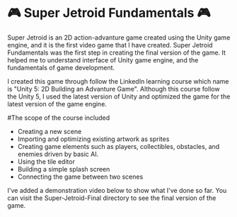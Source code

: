 #  :video_game: Super Jetroid Fundamentals :video_game:

Super Jetroid is an 2D action-advanture game created using the Unity game engine, and it is the first video game that I have created. Super Jetroid Fundamentals was the first step in creating the final version of the game. It helped me to understand interface of Unity game engine, and the fundamentals of game development.

I created this game through follow the LinkedIn learning course which name is "Unity 5: 2D Building an Advanture Game". Although this course follow the Unity 5, I used the latest version of Unity and optimized the game for the latest version of the game engine. 

#The scope of the course included
 <ul>
  <li>Creating a new scene</li>
  <li>Importing and optimizing existing artwork as sprites</li>
  <li>Creating game elements such as players, collectibles, obstacles, and enemies driven by basic AI. </li>
  <li>Using the tile editor</li>
  <li>Building a simple splash screen</li>
  <li>Connecting the game between two scenes</li>
</ul>

I've added a demonstration video below to show what I've done so far. You can visit the Super-Jetroid-Final directory to see the final version of the game.
